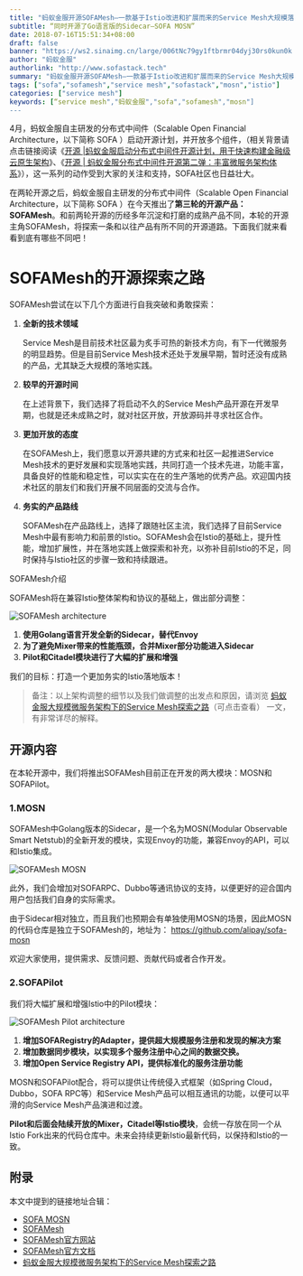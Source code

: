 ```yaml
---
title: "蚂蚁金服开源SOFAMesh—一款基于Istio改进和扩展而来的Service Mesh大规模落地实践方案"
subtitle: “同时开源了Go语言版的Sidecar—SOFA MOSN”
date: 2018-07-16T15:51:34+08:00
draft: false
banner: "https://ws2.sinaimg.cn/large/006tNc79gy1ftbrmr04dyj30rs0kun0k.jpg"
author: "蚂蚁金服"
authorlink: "http://www.sofastack.tech"
summary: "蚂蚁金服开源SOFAMesh—一款基于Istio改进和扩展而来的Service Mesh大规模落地实践方案，同时开源了Go语言版的Sidecar—SOFA MOSN，期待通过社区贡献。"
tags: ["sofa","sofamesh","service mesh","sofastack","mosn","istio"]
categories: ["service mesh"]
keywords: [“service mesh","蚂蚁金服","sofa","sofamesh","mosn"]
---
```


4月，蚂蚁金服自主研发的分布式中间件（Scalable Open Financial Architecture，以下简称 SOFA ）启动开源计划，并开放多个组件，（相关背景请点击链接阅读《[开源 |蚂蚁金服启动分布式中间件开源计划，用于快速构建金融级云原生架构](http://mp.weixin.qq.com/s?__biz=MzI0Nzc3MTQyMw==&mid=2247484729&idx=1&sn=0d8dbee2739fb0eef3e4ad699661fd13&chksm=e9abbd49dedc345fd5d6898fd1989710f249d6386bf3d52ae1603365a4a1c3696538bc8b9a8f&scene=21#wechat_redirect)》、《[开源 | 蚂蚁金服分布式中间件开源第二弹：丰富微服务架构体系](http://mp.weixin.qq.com/s?__biz=MzI0Nzc3MTQyMw==&mid=2247485026&idx=1&sn=0a367bc67d5fe3a268e3715b17e020ab&chksm=e9abbe12dedc370489102d9307b832457891fdb0530eec5c35c0fb82bc2a3e6dbbc7db8436c4&scene=21#wechat_redirect)》），这一系列的动作受到大家的关注和支持，SOFA社区也日益壮大。

在两轮开源之后，蚂蚁金服自主研发的分布式中间件（Scalable Open Financial Architecture，以下简称 SOFA ）在今天推出了**第三轮的开源产品：SOFAMesh**。和前两轮开源的历经多年沉淀和打磨的成熟产品不同，本轮的开源主角SOFAMesh，将探索一条和以往产品有所不同的开源道路。下面我们就来看看到底有哪些不同吧！

# SOFAMesh的开源探索之路

SOFAMesh尝试在以下几个方面进行自我突破和勇敢探索：

1. **全新的技术领域**

   Service Mesh是目前技术社区最为炙手可热的新技术方向，有下一代微服务的明显趋势。但是目前Service Mesh技术还处于发展早期，暂时还没有成熟的产品，尤其缺乏大规模的落地实践。

2. **较早的开源时间**

   在上述背景下，我们选择了将启动不久的Service Mesh产品开源在开发早期，也就是还未成熟之时，就对社区开放，开放源码并寻求社区合作。

3. **更加开放的态度**

   在SOFAMesh上，我们愿意以开源共建的方式来和社区一起推进Service Mesh技术的更好发展和实现落地实践，共同打造一个技术先进，功能丰富，具备良好的性能和稳定性，可以实实在在的生产落地的优秀产品。欢迎国内技术社区的朋友们和我们开展不同层面的交流与合作。

4. **务实的产品路线**

   SOFAMesh在产品路线上，选择了跟随社区主流，我们选择了目前Service Mesh中最有影响力和前景的Istio。SOFAMesh会在Istio的基础上，提升性能，增加扩展性，并在落地实践上做探索和补充，以弥补目前Istio的不足，同时保持与Istio社区的步骤一致和持续跟进。

SOFAMesh介绍

SOFAMesh将在兼容Istio整体架构和协议的基础上，做出部分调整：

![SOFAMesh architecture](https://ws3.sinaimg.cn/large/006tKfTcgy1ft798kjr0mj31kw1biagi.jpg)

1. **使用Golang语言开发全新的Sidecar，替代Envoy**
2. **为了避免Mixer带来的性能瓶颈，合并Mixer部分功能进入Sidecar**
3. **Pilot和Citadel模块进行了大幅的扩展和增强**

我们的目标：打造一个更加务实的Istio落地版本！

> 备注：以上架构调整的细节以及我们做调整的出发点和原因，请浏览 [蚂蚁金服大规模微服务架构下的Service Mesh探索之路](/blog/the-way-to-service-mesh-in-ant-financial/)（可点击查看） 一文，有非常详尽的解释。

## 开源内容

在本轮开源中，我们将推出SOFAMesh目前正在开发的两大模块：MOSN和SOFAPilot。

### 1.MOSN

SOFAMesh中Golang版本的Sidecar，是一个名为MOSN(Modular Observable Smart Netstub)的全新开发的模块，实现Envoy的功能，兼容Envoy的API，可以和Istio集成。

![SOFAMesh MOSN](https://ws1.sinaimg.cn/large/006tKfTcgy1ft75ot24lzj31ec18479s.jpg)

此外，我们会增加对SOFARPC、Dubbo等通讯协议的支持，以便更好的迎合国内用户包括我们自身的实际需求。

由于Sidecar相对独立，而且我们也预期会有单独使用MOSN的场景，因此MOSN的代码仓库是独立于SOFAMesh的，地址为： https://github.com/alipay/sofa-mosn 

欢迎大家使用，提供需求、反馈问题、贡献代码或者合作开发。

### 2.SOFAPilot

我们将大幅扩展和增强Istio中的Pilot模块：

![SOFAMesh Pilot architecture](https://ws1.sinaimg.cn/large/006tKfTcgy1ft75pq8rplj31kw19sn5q.jpg)

1. **增加SOFARegistry的Adapter，提供超大规模服务注册和发现的解决方案**
2. **增加数据同步模块，以实现多个服务注册中心之间的数据交换。**
3. **增加Open Service Registry API，提供标准化的服务注册功能**

MOSN和SOFAPilot配合，将可以提供让传统侵入式框架（如Spring Cloud，Dubbo，SOFA RPC等）和Service Mesh产品可以相互通讯的功能，以便可以平滑的向Service Mesh产品演进和过渡。

**Pilot和后面会陆续开放的Mixer，Citadel等Istio模块**，会统一存放在同一个从Istio Fork出来的代码仓库中。未来会持续更新Istio最新代码，以保持和Istio的一致。

## 附录

本文中提到的链接地址合辑：

- [SOFA MOSN](https://github.com/alipay/sofa-mosn)
- [SOFAMesh](https://github.com/alipay/sofa-mesh)
- [SOFAMesh官方网站](http://www.sofastack.tech/)
- [SOFAMesh官方文档](http://www.sofastack.tech/sofa-mesh/docs/Hom)
- [蚂蚁金服大规模微服务架构下的Service Mesh探索之路](/blog/the-way-to-service-mesh-in-ant-financial/)